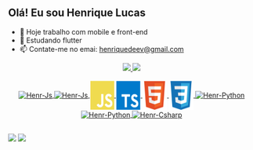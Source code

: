 ## Olá! Eu sou Henrique Lucas

- 🔭 Hoje trabalho com mobile e front-end
- 🌱 Estudando flutter 
- 📫 Contate-me no emai: henriquedeev@gmail.com

<div align="center">
  <a href="https://github.com/Henriquehlr">
  <img height="180em" src="https://github-readme-stats.vercel.app/api?username=Henriquehlr&show_icons=true&theme=dark&include_all_commits=true&count_private=true"/>
  <img height="180em" src="https://github-readme-stats.vercel.app/api/top-langs/?username=rafaballerini&layout=compact&langs_count=7&theme=dark"/>
</div>
  
 <div align="center" style="display: inline_block"><br>
  <img align="center" alt="Henr-Js" height="60" width="50" src="https://cdn.jsdelivr.net/gh/devicons/devicon/icons/react/react-original-wordmark.svg">
  <img align="center" alt="Henr-Js" height="60" width="50" src="https://cdn.jsdelivr.net/gh/devicons/devicon/icons/vuejs/vuejs-original-wordmark.svg">
  <img align="center" alt="Henr-Js" height="60" width="50" src="https://raw.githubusercontent.com/devicons/devicon/master/icons/javascript/javascript-plain.svg">
  <img align="center" alt="Henr-Ts" height="60" width="50" src="https://raw.githubusercontent.com/devicons/devicon/master/icons/typescript/typescript-plain.svg">
  <img align="center" alt="Henr-HTML" height="60" width="50" src="https://raw.githubusercontent.com/devicons/devicon/master/icons/html5/html5-original.svg">
  <img align="center" alt="Henr-CSS" height="60" width="50" src="https://raw.githubusercontent.com/devicons/devicon/master/icons/css3/css3-original.svg">
  <img align="center" alt="Henr-Python" height="60" width="50" src="https://cdn.jsdelivr.net/gh/devicons/devicon/icons/flutter/flutter-original.svg">
  <img align="center" alt="Henr-Python" height="60" width="50" src="https://cdn.jsdelivr.net/gh/devicons/devicon/icons/python/python-original-wordmark.svg">
  <img align="center" alt="Henr-Csharp" height="80" width="80" src="https://cdn.jsdelivr.net/gh/devicons/devicon/icons/nodejs/nodejs-original-wordmark.svg">
</div>
  
##
 
<div> 
  <a href="https://www.instagram.com/henriqueelucass/" target="_blank"><img src="https://img.shields.io/badge/-Instagram-%23E4405F?style=for-the-         badge&logo=instagram&logoColor=white" target="_blank"></a>
  <a href="https://www.linkedin.com/in/henrique-lucas-183a41185/" target="_blank"><img src="https://img.shields.io/badge/-LinkedIn-%230077B5?style=for-the-badge&logo=linkedin&logoColor=white" target="_blank"></a> 
</div>
  
  


